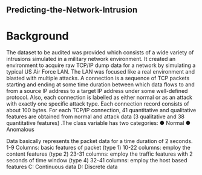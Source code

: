 ## Predicting-the-Network-Intrusion

# Background
The dataset to be audited was provided which consists of a wide variety of intrusions simulated in a military network environment. It created an environment to acquire raw TCP/IP dump data for a network by simulating a typical US Air Force LAN. The LAN was focused like a real environment and blasted with multiple attacks. A connection is a sequence of TCP packets starting and ending at some time duration between which data flows to and from a source IP address to a target IP address under some well-defined protocol. Also, each connection is labelled as either normal or as an attack with exactly one specific attack type. Each connection record consists of about 100 bytes.
For each TCP/IP connection, 41 quantitative and qualitative features are obtained from normal and attack data (3 qualitative and 38 quantitative features) .The class variable has two categories:
●	Normal 
●	Anomalous

Data basically represents the packet data for a time duration of 2 seconds.
1-9 Columns: basic features of packet (type 1)
10-22 columns: employ the content features (type 2)
23-31 columns: employ the traffic features with 2 seconds of time window (type 4)
32-41 columns: employ the host based features
C: Continuous data
D: Discrete data
